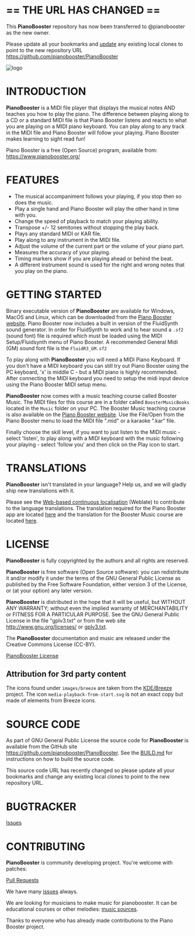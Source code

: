 # == THE URL HAS CHANGED ==

This **PianoBooster** repository has now been transferred to @pianobooster as the new owner.

Please update all your bookmarks and [update](https://docs.github.com/en/free-pro-team@latest/github/using-git/changing-a-remotes-url) any existing local clones to point to the new repository URL https://github.com/pianobooster/PianoBooster

![logo](logo/Logotype_horizontal.png)


# INTRODUCTION

**PianoBooster** is a MIDI file player that displays the musical notes AND teaches you how to
play the piano.
The difference between playing along to a CD or a standard MIDI file
is that Piano Booster listens and reacts to what you are playing on a
MIDI piano keyboard.
You can play along to any track in the MIDI file and Piano Booster will
follow your playing. Piano Booster makes learning to sight read fun!

Piano Booster is a free (Open Source) program, available from: <https://www.pianobooster.org/>

# FEATURES

* The musical accompaniment follows your playing, if you stop then so does the music.
* Play a single hand and Piano Booster will play the other hand in time with you.
* Change the speed of playback to match your playing ability.
* Transpose +/- 12 semitones without stopping the play back.
* Plays any standard MIDI or KAR file.
* Play along to any instrument in the MIDI file.
* Adjust the volume of the current part or the volume of your piano part.
* Measures the accuracy of your playing.
* Timing markers show if you are playing ahead or behind the beat.
* A different instrument sound is used for the right and wrong notes that you play on the piano.


# GETTING STARTED

Binary executable version of **PianoBooster** are available for Windows, MacOS and Linux, which can be downloaded from the [Piano Booster website](<https://www.pianobooster.org/>).
Piano Booster now includes a built in version of the FluidSynth sound generator.
In order for FluidSynth to work and to hear sound a `.sf2` (sound font) file is required which must be loaded using the MIDI Setup/Fluidsynth menu of Piano Booster.
A recommended General Midi (GM) sound font file is the `FluidR3_GM.sf2`

To play along with **PianoBooster** you will need a MIDI Piano Keyboard.
If you don't have a MIDI keyboard you can still try out Piano Booster using the PC keyboard, 'x' is middle C - but a MIDI piano is highly recommended.
After connecting the MIDI keyboard you need to setup the midi input device using
the Piano Booster MIDI setup menu.

**PianoBooster** now comes with a music teaching course called Booster Music.
The MIDI files for this course are in a folder called `BoosterMusicBooks` located in the `Music` folder on your PC.
The Booster Music teaching course is also available on the [Piano Booster website](<https://www.pianobooster.org/>).
Use the File/Open from the Piano Booster menu to load the MIDI file ".mid" or a karaoke ".kar" file.

Finally choose the skill level, if you want to
just listen to the MIDI music  - select 'listen', to play along with a MIDI keyboard with
the music following your playing - select 'follow you' and then click on the Play icon to
start.

# TRANSLATIONS

**PianoBooster** isn't translated in your language? Help us, and we will gladly ship
new translations with it.

Please see the [Web-based continuous localisation](https://hosted.weblate.org/projects/pianobooster/) (Weblate) to contribute to the language translations.
The translation required for the Piano Booster app are located [here](https://hosted.weblate.org/projects/pianobooster/pianobooster/) and the translation for the Booster Music course are located [here](https://hosted.weblate.org/projects/pianobooster/boostermusic/).


# LICENSE

**PianoBooster** is fully copyrighted by the authors and all rights are reserved.

**PianoBooster** is free software (Open Source software): you can redistribute it and/or modify
it under the terms of the GNU General Public License as published by the Free Software
Foundation, either version 3 of the License, or (at your option) any later version.

**PianoBooster** is distributed in the hope that it will be useful, but WITHOUT ANY WARRANTY;
without even the implied warranty of MERCHANTABILITY or FITNESS FOR A PARTICULAR PURPOSE.
See the GNU General Public License in the file "gplv3.txt" or from the web site
<http://www.gnu.org/licenses/> or [gplv3.txt](gplv3.txt).

The **PianoBooster** documentation and music are released under the Creative Commons License (CC-BY).

[PianoBooster License](license.txt)

## Attribution for 3rd party content
The icons found under `images/breeze` are taken from the
[KDE/Breeze](https://invent.kde.org/frameworks/breeze-icons) project. The icon
`media-playback-from-start.svg` is not an exact copy but made of elements from Breeze icons.


# SOURCE CODE

As part of GNU General Public License the source code for **PianoBooster** is available from
the GitHub site  <https://github.com/pianobooster/PianoBooster>. See the [BUILD.md](BUILD.md) for
instructions on how to build the source code.

This source code URL has recently changed so please update all your bookmarks and change any existing local clones to point to the new repository URL.


# BUGTRACKER

[Issues](https://github.com/pianobooster/PianoBooster/issues)

# CONTRIBUTING

**PianoBooster** is community developing project. You're welcome with patches:

[Pull Requests](https://github.com/pianobooster/PianoBooster/pulls)

We have many [issues](https://github.com/pianobooster/PianoBooster/issues) always.

We are looking for musicians to make music for pianobooster. It can be educational courses or other melodies: [music sources](https://github.com/pianobooster/BoosterMusic).


Thanks to everyone who has already made contributions to the Piano Booster project.
